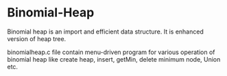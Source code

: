# Binomial-Heap
Binomial heap is an import and efficient data structure. It is enhanced version of heap tree.

binomialheap.c file contain menu-driven program for various operation of binomial heap like create heap, insert, getMin, delete minimum node, Union etc.

